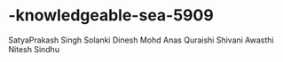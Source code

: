 # -knowledgeable-sea-5909
SatyaPrakash Singh
Solanki Dinesh
Mohd Anas Quraishi
Shivani Awasthi
Nitesh Sindhu
